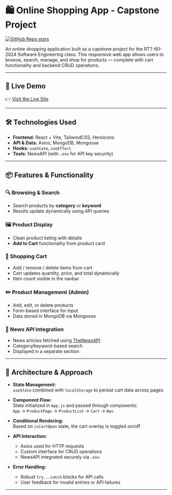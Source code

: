 # 🛍️ Online Shopping App - Capstone Project

[![GitHub Repo stars](https://img.shields.io/github/stars/sri91524/capstoneproject-frontend)](https://github.com/sri91524/capstoneproject-frontend)

An online shopping application built as a capstone project for the RTT-60-2024 Software Engineering class. This responsive web app allows users to browse, search, manage, and shop for products — complete with cart functionality and backend CRUD operations.

---

## 🚀 Live Demo

👉 [Visit the Live Site](https://sri-react-onlineshopping.netlify.app/)

---

## 🛠️ Technologies Used

- **Frontend:** React + Vite, TailwindCSS, Heroicons  
- **API & Data:** Axios, MongoDB, Mongoose  
- **Hooks:** `useState`, `useEffect`  
- **Tools:** NewsAPI (with `.env` for API key security)

---

## 📦 Features & Functionality

### 🔍 Browsing & Search
- Search products by **category** or **keyword**
- Results update dynamically using API queries

### 🖼️ Product Display
- Clean product listing with details
- **Add to Cart** functionality from product card

### 🛒 Shopping Cart
- Add / remove / delete items from cart  
- Cart updates quantity, price, and total dynamically  
- Item count visible in the navbar

### ✏️ Product Management (Admin)
- Add, edit, or delete products  
- Form-based interface for input  
- Data stored in MongoDB via Mongoose

### 📰 News API Integration
- News articles fetched using [TheNewsAPI](https://www.thenewsapi.com/)  
- Category/keyword-based search  
- Displayed in a separate section

---

## 🧠 Architecture & Approach

- **State Management:**  
  `useState` combined with `localStorage` to persist cart data across pages

- **Component Flow:**  
  State initialized in `App.js` and passed through components:  
  `App` → `ProductPage` → `ProductList` → `Cart` → `Nav`

- **Conditional Rendering:**  
  Based on `isCartOpen` state, the cart overlay is toggled on/off

- **API Interaction:**  
  - Axios used for HTTP requests  
  - Custom interface for CRUD operations  
  - NewsAPI integrated securely via `.env`

- **Error Handling:**  
  - Robust `try...catch` blocks for API calls  
  - User feedback for invalid entries or API failures

---